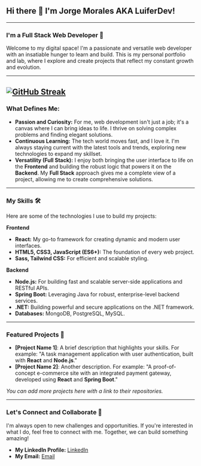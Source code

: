 ## Hi there 👋 I'm Jorge Morales AKA LuiferDev!

<!--
**luiferDev/LuiferDev** is a ✨ _special_ ✨ repository because its `README.md` (this file) appears on your GitHub profile.

Here are some ideas to get you started:

- 🔭 I’m currently working on ...
- 🌱 I’m currently learning ...
- 👯 I’m looking to collaborate on ...
- 🤔 I’m looking for help with ...
- 💬 Ask me about ...
- 📫 How to reach me: ...
- 😄 Pronouns: ...
- ⚡ Fun fact: ...
-->
---

### I'm a Full Stack Web Developer 🚀

Welcome to my digital space! I'm a passionate and versatile web developer with an insatiable hunger to learn and build. This is my personal portfolio and lab, where I explore and create projects that reflect my constant growth and evolution.

---
[![GitHub Streak](https://streak-stats.demolab.com?user=luiferDev&theme=dark&exclude_days=Sun%2CSat)](https://git.io/streak-stats)
---

### What Defines Me:

* **Passion and Curiosity:** For me, web development isn't just a job; it's a canvas where I can bring ideas to life. I thrive on solving complex problems and finding elegant solutions.
* **Continuous Learning:** The tech world moves fast, and I love it. I'm always staying current with the latest tools and trends, exploring new technologies to expand my skillset.
* **Versatility (Full Stack):** I enjoy both bringing the user interface to life on the **Frontend** and building the robust logic that powers it on the **Backend**. My **Full Stack** approach gives me a complete view of a project, allowing me to create comprehensive solutions.

---

### My Skills 🛠️

Here are some of the technologies I use to build my projects:

**Frontend**

* **React:** My go-to framework for creating dynamic and modern user interfaces.
* **HTML5, CSS3, JavaScript (ES6+):** The foundation of every web project.
* **Sass, Tailwind CSS:** For efficient and scalable styling.

**Backend**

* **Node.js:** For building fast and scalable server-side applications and RESTful APIs.
* **Spring Boot:** Leveraging Java for robust, enterprise-level backend services.
* **.NET:** Building powerful and secure applications on the .NET framework.
* **Databases:** MongoDB, PostgreSQL, MySQL.

---

### Featured Projects 🌟

* **[Project Name 1]**: A brief description that highlights your skills. For example: "A task management application with user authentication, built with **React** and **Node.js**."
* **[Project Name 2]**: Another description. For example: "A proof-of-concept e-commerce site with an integrated payment gateway, developed using **React** and **Spring Boot**."

_You can add more projects here with a link to their repositories._

---

### Let's Connect and Collaborate 🤝

I'm always open to new challenges and opportunities. If you're interested in what I do, feel free to connect with me. Together, we can build something amazing!

* **My LinkedIn Profile:** [LinkedIn](https://www.linkedin.com/in/jorge-morales-cruz/)
* **My Email:** [Email](luifer991@protonmail.com)
